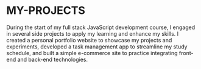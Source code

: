 # MY-PROJECTS
During the start of my full stack JavaScript development course, I engaged in several side projects to apply my learning and enhance my skills. I created a personal portfolio website to showcase my projects and experiments, developed a task management app to streamline my study schedule, and built a simple e-commerce site to practice integrating front-end and back-end technologies. 
